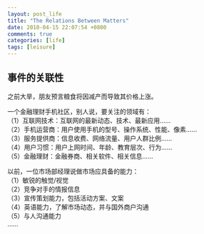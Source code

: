 ```yaml
---
layout: post_life
title: "The Relations Between Matters"
date: 2010-04-15 22:07:54 +0800
comments: true
categories: [life]
tags: [leisure]
---
```


## 事件的关联性

之前大旱，朋友预言粮食将因减产而导致其价格上涨。

一个金融理财手机社区，别人说，要关注的领域有：  
（1）互联网技术：互联网的最新动态、技术、最新应用……  
（2）手机运营商：用户使用手机的型号、操作系统、性能、像素……  
（3）服务提供商：信息收费、网络流量、用户人群比例……  
（4）用户习惯：用户上网时间、年龄、教育层次、行为……  
（5）金融理财：金融券商、相关软件、相关信息……  

以前，一位市场部经理说做市场应具备的能力：  
（1）敏锐的触觉/视觉  
（2）竞争对手的情报信息  
（3）宣传策划能力，包括活动方案、文案  
（4）英语能力，了解市场动态，并与国外商户沟通  
（5）与人沟通能力  
……  
